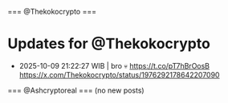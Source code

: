 === @Thekokocrypto ===

# Updates for @Thekokocrypto

- 2025-10-09 21:22:27 WIB | bro 💀 https://t.co/pT7hBrOosB
  https://x.com/Thekokocrypto/status/1976292178642207090

=== @Ashcryptoreal ===
(no new posts)

